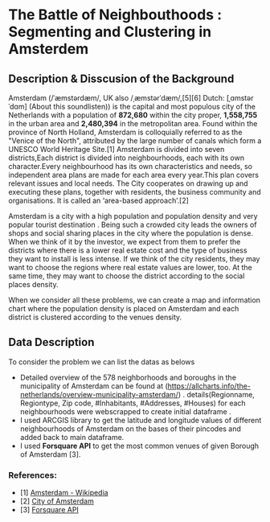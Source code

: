 # The Battle of Neighbouthoods : Segmenting and Clustering in Amsterdem
## Description & Disscusion of the Background
Amsterdam (/ˈæmstərdæm/, UK also /ˌæmstərˈdæm/,[5][6] Dutch: [ˌɑmstərˈdɑm] (About this soundlisten)) is the capital and most populous city of the Netherlands with a population of **872,680** within the city proper, **1,558,755** in the urban area and **2,480,394** in the metropolitan area. Found within the province of North Holland, Amsterdam is colloquially referred to as the "Venice of the North", attributed by the large number of canals which form a UNESCO World Heritage Site.[1]
Amsterdam is divided into seven districts,Each district is divided into neighbourhoods, each with its own character.Every neighbourhood has its own characteristics and needs, so independent area plans are made for each area every year.This plan covers relevant issues and local needs. The City cooperates on drawing up and executing these plans, together with residents, the business community and organisations. It is called an ‘area-based approach’.[2]

Amsterdam is a city with a high population and population density and very popular tourist destination . Being such a crowded city leads the owners of shops and social sharing places in the city where the population is dense. When we think of it by the investor, we expect from them to prefer the districts where there is a lower real estate cost and the type of business they want to install is less intense. If we think of the city residents, they may want to choose the regions where real estate values are lower, too. At the same time, they may want to choose the district according to the social places density. 

When we consider all these problems, we can create a map and information chart where the population density is placed on Amsterdam and each district is clustered according to the venues density.


## Data Description
To consider the problem we can list the datas as belows
* Detailed overview of the 578 neighborhoods and boroughs in the municipality of Amsterdam can be found at (https://allcharts.info/the-netherlands/overview-municipality-amsterdam/) . details(Regionname, Regiontype, Zip code, #Inhabitants, #Addresses, #Houses) for each neighbourhoods were webscrapped to create initial dataframe .
* I used ARCGIS library to get the latitude and longitude values of different neighbourhoods of Amsterdam on the bases of their pincodes and added back to main dataframe.
* I used **Forsquare API** to get the most common venues of given Borough of Amsterdam [3].


### References:
* [1] [Amsterdam - Wikipedia](https://en.wikipedia.org/wiki/Amsterdam)
* [2] [City of Amsterdam](https://www.amsterdam.nl/en/districts/)
* [3] [Forsquare API](https://developer.foursquare.com/)

